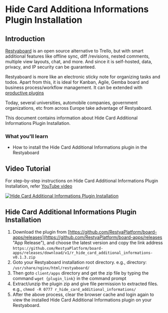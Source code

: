 # Hide Card Additiona Informations Plugin Installation

## Introduction

[Restyaboard](https://restya.com/board) is an open source alternative to Trello, but with smart additional features like offline sync, diff /revisions, nested comments, multiple view layouts, chat, and more. And since it is self-hosted, data, privacy, and IP security can be guaranteed.

Restyaboard is more like an electronic sticky note for organizing tasks and todos. Apart from this, it is ideal for Kanban, Agile, Gemba board and business process/workflow management. It can be extended with [productive plugins](https://restya.com/board/apps "productive plugins")

Today, several universities, automobile companies, government organizations, etc from across Europe take advantage of Restyaboard.

This document contains information about Hide Card Additional Informations Plugin Installation.

### What you'll learn

*   How to install the Hide Card Additional Informations plugin in the Restyaboard

## Video Tutorial

For step-by-step instructions on Hide Card Additional Informations Plugin Installation, refer [YouTube video](https://www.youtube.com/watch?v=culHgu4wr3w "Watch video on Hide Card Additional Informations Plugin Installation")

[![Hide Card Additional Informations Plugin Installation](hide_card_additional_informations.png "Hide Card Additional Informations Plugin Installation")](https://www.youtube.com/watch?v=culHgu4wr3w "Watch video on Hide Card Additional Informations Plugin Installation")

## Hide Card Additional Informations Plugin Installation

1.  Download the plugin from [https://github.com/RestyaPlatform/board-apps/releases](https://github.com/RestyaPlatform/board-apps/releases "App Release"), and choose the latest version and copy the link address `https://github.com/RestyaPlatform/board-apps/releases/download/v1/r_hide_card_additional_informations-v0.1.3.zip`
2.  Goto your Restyaboard installation root directory. e.g., directory: `/usr/share/nginx/html/restyaboard/`
3.  Then goto `client/apps` directory and get the zip file by typing the command `wget {plugin_link}` in the command prompt
4.  Extract/unzip the plugin zip and give file permission to extracted files. e.g., `chmod -R 0777 r_hide_card_additional_informations/`
5.  After the above process, clear the browser cache and login again to view the installed Hide Card Additional Informations plugin on your Restyaboard.
